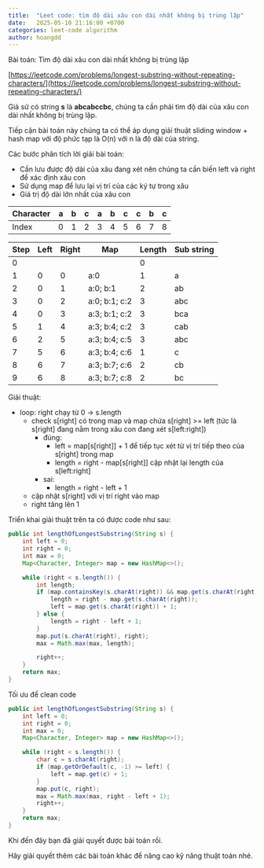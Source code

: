 ```yaml
---
title:  "Leet code: tìm độ dài xâu con dài nhất không bị trùng lặp"
date:   2025-05-10 21:16:00 +0700
categories: leet-code algorithm
author: hoangdd
---
```


Bài toán: Tìm độ dài xâu con dài nhất không bị trùng lặp

[https://leetcode.com/problems/longest-substring-without-repeating-characters/](https://leetcode.com/problems/longest-substring-without-repeating-characters/)

Giả sử có string **s** là **abcabccbc**, chúng ta cần phải tìm độ dài của xâu con dài nhất không bị trùng lặp.

Tiếp cận bài toán này chúng ta có thể áp dụng giải thuật sliding window + hash map với độ phức tạp là O(n) với n là độ dài của string.

Các bước phân tích lời giải bài toán:
- Cần lưu được độ dài của xâu đang xét nên chúng ta cần biến left và right để xác định xâu con
- Sử dụng map để lưu lại vị trí của các ký tự trong xâu
- Giá trị độ dài lớn nhất của xâu con

<div class="container-fluid">
    <div class="row">
      <div class="col-12 col-md-6">
        <div class="table-responsive">
          <table class="table table-bordered">
            <thead>
              <tr>
                <th class="p-1 p-sm-2">Character</th>
                <th class="p-1 p-sm-2">a</th>
                <th class="p-1 p-sm-2">b</th>
                <th class="p-1 p-sm-2">c</th>
                <th class="p-1 p-sm-2">a</th>
                <th class="p-1 p-sm-2">b</th>
                <th class="p-1 p-sm-2">c</th>
                <th class="p-1 p-sm-2">c</th>
                <th class="p-1 p-sm-2">b</th>
                <th class="p-1 p-sm-2">c</th>
              </tr>
            </thead>
            <tbody>
              <tr>
                <td class="p-1 p-sm-2">Index</td>
                <td class="p-1 p-sm-2">0</td>
                <td class="p-1 p-sm-2">1</td>
                <td class="p-1 p-sm-2">2</td>
                <td class="p-1 p-sm-2">3</td>
                <td class="p-1 p-sm-2">4</td>
                <td class="p-1 p-sm-2">5</td>
                <td class="p-1 p-sm-2">6</td>
                <td class="p-1 p-sm-2">7</td>
                <td class="p-1 p-sm-2">8</td>
              </tr>
            </tbody>
          </table>
        </div>
      </div>
    </div>
  </div>

<div class="container-fluid">
    <div class="row">
      <div class="col-12 col-md-6">
        <div class="table-responsive">
          <table class="table table-bordered">
            <thead>
              <tr>
                <th class="p-1 p-sm-2">Step</th>
                <th class="p-1 p-sm-2">Left</th>
                <th class="p-1 p-sm-2">Right</th>
                <th class="p-1 p-sm-2">Map</th>
                <th class="p-1 p-sm-2">Length</th>
                <th class="p-1 p-sm-2">Sub string</th>
              </tr>
            </thead>
            <tbody>
              <tr>
                <td class="p-1 p-sm-2">0</td>
                <td class="p-1 p-sm-2"></td>
                <td class="p-1 p-sm-2"></td>
                <td class="p-1 p-sm-2"></td>
                <td class="p-1 p-sm-2">0</td>
                <td class="p-1 p-sm-2"></td>
              </tr>
              <tr>
                <td class="p-1 p-sm-2">1</td>
                <td class="p-1 p-sm-2">0</td>
                <td class="p-1 p-sm-2">0</td>
                <td class="p-1 p-sm-2">a:0</td>
                <td class="p-1 p-sm-2">1</td>
                <td class="p-1 p-sm-2">a</td>
              </tr>
              <tr>
                <td class="p-1 p-sm-2">2</td>
                <td class="p-1 p-sm-2">0</td>
                <td class="p-1 p-sm-2">1</td>
                <td class="p-1 p-sm-2">a:0; b:1</td>
                <td class="p-1 p-sm-2">2</td>
                <td class="p-1 p-sm-2">ab</td>
              </tr>
              <tr>
                <td class="p-1 p-sm-2">3</td>
                <td class="p-1 p-sm-2">0</td>
                <td class="p-1 p-sm-2">2</td>
                <td class="p-1 p-sm-2">a:0; b:1; c:2</td>
                <td class="p-1 p-sm-2">3</td>
                <td class="p-1 p-sm-2">abc</td>
              </tr>
              <tr>
                <td class="p-1 p-sm-2">4</td>
                <td class="p-1 p-sm-2">0</td>
                <td class="p-1 p-sm-2">3</td>
                <td class="p-1 p-sm-2">a:3; b:1; c:2</td>
                <td class="p-1 p-sm-2">3</td>
                <td class="p-1 p-sm-2">bca</td>
              </tr>
              <tr>
                <td class="p-1 p-sm-2">5</td>
                <td class="p-1 p-sm-2">1</td>
                <td class="p-1 p-sm-2">4</td>
                <td class="p-1 p-sm-2">a:3; b:4; c:2</td>
                <td class="p-1 p-sm-2">3</td>
                <td class="p-1 p-sm-2">cab</td>
              </tr>
              <tr>
                <td class="p-1 p-sm-2">6</td>
                <td class="p-1 p-sm-2">2</td>
                <td class="p-1 p-sm-2">5</td>
                <td class="p-1 p-sm-2">a:3; b:4; c:5</td>
                <td class="p-1 p-sm-2">3</td>
                <td class="p-1 p-sm-2">abc</td>
              </tr>
              <tr>
                <td class="p-1 p-sm-2">7</td>
                <td class="p-1 p-sm-2">5</td>
                <td class="p-1 p-sm-2">6</td>
                <td class="p-1 p-sm-2">a:3; b:4; c:6</td>
                <td class="p-1 p-sm-2">1</td>
                <td class="p-1 p-sm-2">c</td>
              </tr>
              <tr>
                <td class="p-1 p-sm-2">8</td>
                <td class="p-1 p-sm-2">6</td>
                <td class="p-1 p-sm-2">7</td>
                <td class="p-1 p-sm-2">a:3; b:7; c:6</td>
                <td class="p-1 p-sm-2">2</td>
                <td class="p-1 p-sm-2">cb</td>
              </tr>
              <tr>
                <td class="p-1 p-sm-2">9</td>
                <td class="p-1 p-sm-2">6</td>
                <td class="p-1 p-sm-2">8</td>
                <td class="p-1 p-sm-2">a:3; b:7; c:8</td>
                <td class="p-1 p-sm-2">2</td>
                <td class="p-1 p-sm-2">bc</td>
              </tr>
            </tbody>
          </table>
        </div>
      </div>
    </div>
  </div>

Giải thuật:
- loop: right chạy từ 0 -> s.length
  - check s[right] có trong map và map chứa s[right] >= left (tức là s[right] đang nằm trong xâu con đang xét s[left:right])
    - đúng: 
      - left = map[s[right]] + 1 để tiếp tục xét từ vị trí tiếp theo của s[right] trong map
      - length = right - map[s[right]] cập nhật lại length của s[left:right]
    - sai: 
      - length = right - left + 1
  - cập nhật s[right] với vị trí right vào map
  - right tăng lên 1

Triển khai giải thuật trên ta có được code như sau:
```java
public int lengthOfLongestSubstring(String s) {
    int left = 0;
    int right = 0;
    int max = 0;
    Map<Character, Integer> map = new HashMap<>();

    while (right < s.length()) {
        int length;
        if (map.containsKey(s.charAt(right)) && map.get(s.charAt(right)) >= left) {
            length = right - map.get(s.charAt(right));
            left = map.get(s.charAt(right)) + 1;
        } else {
            length = right - left + 1;
        }
        map.put(s.charAt(right), right);
        max = Math.max(max, length);

        right++;
    }
    return max;
}
```

Tối ưu để clean code
```java
public int lengthOfLongestSubstring(String s) {
    int left = 0;
    int right = 0;
    int max = 0;
    Map<Character, Integer> map = new HashMap<>();

    while (right < s.length()) {
        char c = s.charAt(right);
        if (map.getOrDefault(c, -1) >= left) {
            left = map.get(c) + 1;
        }
        map.put(c, right);
        max = Math.max(max, right - left + 1);
        right++;
    }
    return max;
}
```
Khi đến đây bạn đã giải quyết được bài toán rồi.

Hãy giải quyết thêm các bài toán khác để nâng cao kỹ năng thuật toán nhé.